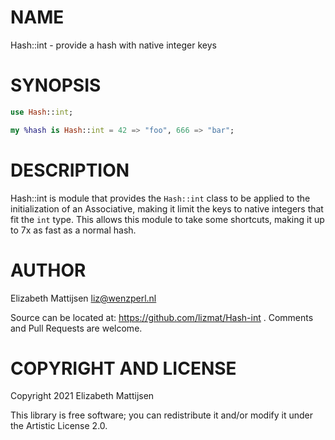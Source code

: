 NAME
====

Hash::int - provide a hash with native integer keys

SYNOPSIS
========

```raku
use Hash::int;

my %hash is Hash::int = 42 => "foo", 666 => "bar";
```

DESCRIPTION
===========

Hash::int is module that provides the `Hash::int` class to be applied to the initialization of an Associative, making it limit the keys to native integers that fit the `int` type. This allows this module to take some shortcuts, making it up to 7x as fast as a normal hash.

AUTHOR
======

Elizabeth Mattijsen <liz@wenzperl.nl>

Source can be located at: https://github.com/lizmat/Hash-int . Comments and Pull Requests are welcome.

COPYRIGHT AND LICENSE
=====================

Copyright 2021 Elizabeth Mattijsen

This library is free software; you can redistribute it and/or modify it under the Artistic License 2.0.

